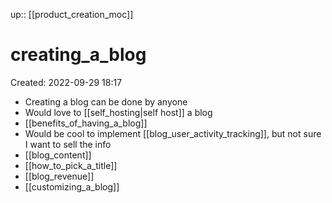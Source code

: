 up:: [[product_creation_moc]]

# creating_a_blog
Created: 2022-09-29 18:17

- Creating a blog can be done by anyone
- Would love to [[self_hosting|self host]] a blog 
- [[benefits_of_having_a_blog]]
- Would be cool to implement [[blog_user_activity_tracking]], but not sure I want to sell the info
- [[blog_content]]
- [[how_to_pick_a_title]]
- [[blog_revenue]]
- [[customizing_a_blog]]